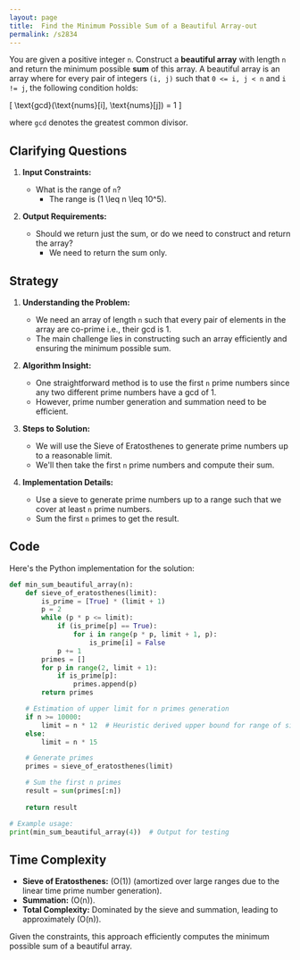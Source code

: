```yaml
---
layout: page
title:  Find the Minimum Possible Sum of a Beautiful Array-out
permalink: /s2834
---
```


You are given a positive integer `n`. Construct a **beautiful array** with length `n` and return the minimum possible **sum** of this array. A beautiful array is an array where for every pair of integers `(i, j)` such that `0 <= i, j < n` and `i != j`, the following condition holds:

\[ \text{gcd}(\text{nums}[i], \text{nums}[j]) = 1 \]

where `gcd` denotes the greatest common divisor.

## Clarifying Questions

1. **Input Constraints:**
   - What is the range of `n`?
     - The range is \(1 \leq n \leq 10^5\).

2. **Output Requirements:**
   - Should we return just the sum, or do we need to construct and return the array?
     - We need to return the sum only.

## Strategy

1. **Understanding the Problem:** 
   - We need an array of length `n` such that every pair of elements in the array are co-prime i.e., their gcd is 1.
   - The main challenge lies in constructing such an array efficiently and ensuring the minimum possible sum.

2. **Algorithm Insight:**
   - One straightforward method is to use the first `n` prime numbers since any two different prime numbers have a gcd of 1.
   - However, prime number generation and summation need to be efficient.

3. **Steps to Solution:**
   - We will use the Sieve of Eratosthenes to generate prime numbers up to a reasonable limit.
   - We'll then take the first `n` prime numbers and compute their sum.

4. **Implementation Details:**
   - Use a sieve to generate prime numbers up to a range such that we cover at least `n` prime numbers.
   - Sum the first `n` primes to get the result.

## Code

Here's the Python implementation for the solution:

```python
def min_sum_beautiful_array(n):
    def sieve_of_eratosthenes(limit):
        is_prime = [True] * (limit + 1)
        p = 2
        while (p * p <= limit):
            if (is_prime[p] == True):
                for i in range(p * p, limit + 1, p):
                    is_prime[i] = False
            p += 1
        primes = []
        for p in range(2, limit + 1):
            if is_prime[p]:
                primes.append(p)
        return primes

    # Estimation of upper limit for n primes generation
    if n >= 10000:
        limit = n * 12  # Heuristic derived upper bound for range of sieve
    else:
        limit = n * 15

    # Generate primes
    primes = sieve_of_eratosthenes(limit)

    # Sum the first n primes
    result = sum(primes[:n])
    
    return result

# Example usage:
print(min_sum_beautiful_array(4))  # Output for testing
```

## Time Complexity

- **Sieve of Eratosthenes:** \(O(1)\) (amortized over large ranges due to the linear time prime number generation).
- **Summation:** \(O(n)\).
- **Total Complexity:** Dominated by the sieve and summation, leading to approximately \(O(n)\).

Given the constraints, this approach efficiently computes the minimum possible sum of a beautiful array.